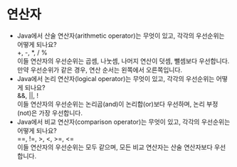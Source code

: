 <h1>연산자</h1>

- Java에서 산술 연산자(arithmetic operator)는 무엇이 있고, 각각의 우선순위는 어떻게 되나요?<br>
  +, -, *, / % <br>
  이들 연산자의 우선순위는 곱셈, 나눗셈, 나머지 연산이 덧셈, 뺄셈보다 우선합니다. 만약 우선순위가 같은 경우, 연산 순서는 왼쪽에서 오른쪽입니다.
- Java에서 논리 연산자(logical operator)는 무엇이 있고, 각각의 우선순위는 어떻게 되나요?<br>
  &&, ||, !<br>
  이들 연산자의 우선순위는 논리곱(and)이 논리합(or)보다 우선하며, 논리 부정(not)은 가장 우선합니다.<br>
- Java에서 비교 연산자(comparison operator)는 무엇이 있고, 각각의 우선순위는 어떻게 되나요?<br>
==, !=, >, <, >=, <=<br>
  이들 연산자의 우선순위는 모두 같으며, 모든 비교 연산자는 산술 연산자보다 우선합니다.



  